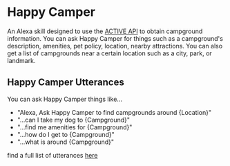 # Happy Camper
 An Alexa skill designed to use the [ACTIVE API](http://developer.active.com/) to obtain campground information. You can ask Happy Camper for things such as a campground's description, amenities, pet policy, location, nearby attractions. You can also get a list of campgrounds near a certain location such as a city, park, or landmark.
  
## Happy Camper Utterances
 You can ask Happy Camper things like...
  * "Alexa, Ask Happy Camper to find campgrounds around {Location}"
  * "...can I take my dog to {Campground}"
  * "...find me amenities for {Campground}"
  * "...how do I get to {Campground}"
  * "...what is around {Campground}"
  
find a full list of utterances [here](https://github.com/kennetholson/Happy-Camper/blob/master/speechAssets/Utterances.txt)

